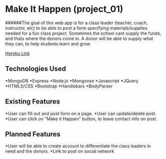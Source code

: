 # Make It Happen (project_01)

######The goal of this web app is for a class leader (teacher, coach, instructor, etc) to be able to post a form specifying materials/supplies needed for a fun class project. Sometimes the school cant supply the funds, and thats where the donors come in. A donor will be able to supply what they can, to help students learn and grow.

[Heroku Link](https://rocky-ridge-63721.herokuapp.com/)

## Technologies Used

*MongoDB
*Express
*Node.js
*Mongoose
*Javascript
*JQuery
*HTML5/CSS
*Bootstrap
*Handlebars
*BodyParser

## Existing Features

*User can fill out and post form on a page.
*User can update/delete post.
*User can click on "Make it Happen" button, to leave contact info on post.


## Planned Features

*User will be able to create account to differentiate the class leaders in need and the donors.
*Link to post on social network



